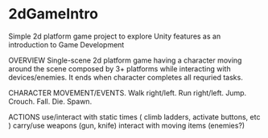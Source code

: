 # 2dGameIntro
Simple 2d platform game project to explore Unity features as an introduction to Game Development

OVERVIEW
Single-scene 2d platform game having a character moving around the scene composed by 3+ platforms while interacting with devices/enemies.
It ends when character completes all requried tasks.

CHARACTER MOVEMENT/EVENTS.
Walk right/left.
Run right/left.
Jump.
Crouch.
Fall.
Die.
Spawn.

ACTIONS
use/interact with static times ( climb ladders, activate buttons, etc )
carry/use weapons (gun, knife)
interact with moving items (enemies?)

